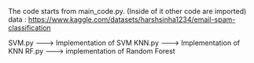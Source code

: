 
The code starts from main_code.py. (Inside of it other code are imported) 
data : https://www.kaggle.com/datasets/harshsinha1234/email-spam-classification


SVM.py ---> Implementation of SVM
KNN.py ---> Implementation of KNN
RF.py ---> implementation of Random Forest



